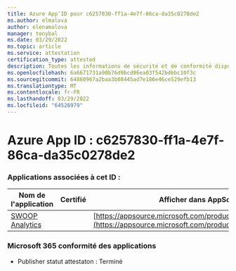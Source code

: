 ```yaml
---
title: Azure App’ID pour c6257830-ff1a-4e7f-86ca-da35c0278de2
ms.author: elmalova
author: elenamalova
manager: tonybal
ms.date: 03/29/2022
ms.topic: article
ms.service: attestation
certification_type: attested
description: Toutes les informations de sécurité et de conformité disponibles pour c6257830-ff1a-4e7f-86ca-da35c0278de2.
ms.openlocfilehash: 6a6671731a90b76d9bcd96ea03f542bdbbc10f3c
ms.sourcegitcommit: 64860967a2baa3b08445ad7e186e46ce529efb13
ms.translationtype: MT
ms.contentlocale: fr-FR
ms.lasthandoff: 03/29/2022
ms.locfileid: "64528979"
---
```

# <a name="azure-app-id-c6257830-ff1a-4e7f-86ca-da35c0278de2"></a>Azure App ID : c6257830-ff1a-4e7f-86ca-da35c0278de2


### <a name="apps-associated-with-this-id"></a>Applications associées à cet ID :
| **Nom de l'application** | **Certifié** | **Afficher dans AppSource** |
|--------------|---------------|-----------------------|
| [SWOOP Analytics](../forward/WA200000877.md) |  | [https://appsource.microsoft.com/product/office/WA200000877](https://appsource.microsoft.com/product/office/WA200000877) |

### <a name="microsoft-365-app-compliance-status"></a>Microsoft 365 conformité des applications
- Publisher statut attestaton : Terminé
